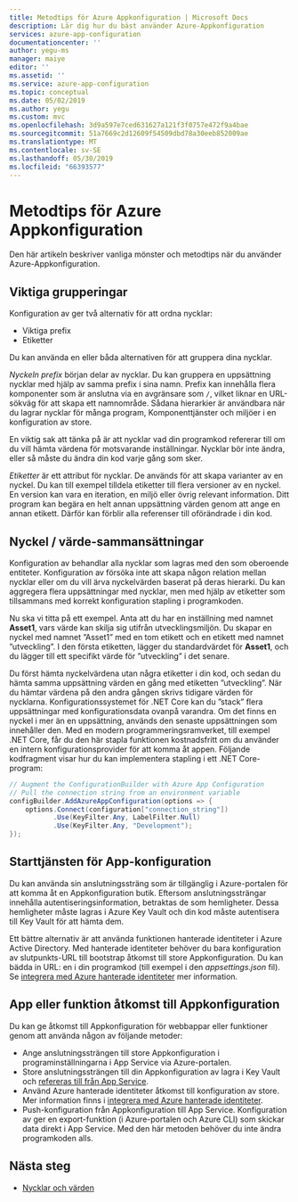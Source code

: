 ```yaml
---
title: Metodtips för Azure Appkonfiguration | Microsoft Docs
description: Lär dig hur du bäst använder Azure-Appkonfiguration
services: azure-app-configuration
documentationcenter: ''
author: yegu-ms
manager: maiye
editor: ''
ms.assetid: ''
ms.service: azure-app-configuration
ms.topic: conceptual
ms.date: 05/02/2019
ms.author: yegu
ms.custom: mvc
ms.openlocfilehash: 3d9a597e7ced631627a121f3f0757e472f9a4bae
ms.sourcegitcommit: 51a7669c2d12609f54509dbd78a30eeb852009ae
ms.translationtype: MT
ms.contentlocale: sv-SE
ms.lasthandoff: 05/30/2019
ms.locfileid: "66393577"
---
```

# <a name="azure-app-configuration-best-practices"></a>Metodtips för Azure Appkonfiguration

Den här artikeln beskriver vanliga mönster och metodtips när du använder Azure-Appkonfiguration.

## <a name="key-groupings"></a>Viktiga grupperingar

Konfiguration av ger två alternativ för att ordna nycklar:

* Viktiga prefix
* Etiketter

Du kan använda en eller båda alternativen för att gruppera dina nycklar.

*Nyckeln prefix* början delar av nycklar. Du kan gruppera en uppsättning nycklar med hjälp av samma prefix i sina namn. Prefix kan innehålla flera komponenter som är anslutna via en avgränsare som `/`, vilket liknar en URL-sökväg för att skapa ett namnområde. Sådana hierarkier är användbara när du lagrar nycklar för många program, Komponenttjänster och miljöer i en konfiguration av store.

En viktig sak att tänka på är att nycklar vad din programkod refererar till om du vill hämta värdena för motsvarande inställningar. Nycklar bör inte ändra, eller så måste du ändra din kod varje gång som sker.

*Etiketter* är ett attribut för nycklar. De används för att skapa varianter av en nyckel. Du kan till exempel tilldela etiketter till flera versioner av en nyckel. En version kan vara en iteration, en miljö eller övrig relevant information. Ditt program kan begära en helt annan uppsättning värden genom att ange en annan etikett. Därför kan förblir alla referenser till oförändrade i din kod.

## <a name="key-value-compositions"></a>Nyckel / värde-sammansättningar

Konfiguration av behandlar alla nycklar som lagras med den som oberoende entiteter. Konfiguration av försöka inte att skapa någon relation mellan nycklar eller om du vill ärva nyckelvärden baserat på deras hierarki. Du kan aggregera flera uppsättningar med nycklar, men med hjälp av etiketter som tillsammans med korrekt konfiguration stapling i programkoden.

Nu ska vi titta på ett exempel. Anta att du har en inställning med namnet **Asset1**, vars värde kan skilja sig utifrån utvecklingsmiljön. Du skapar en nyckel med namnet ”Asset1” med en tom etikett och en etikett med namnet ”utveckling”. I den första etiketten, lägger du standardvärdet för **Asset1**, och du lägger till ett specifikt värde för ”utveckling” i det senare.

Du först hämta nyckelvärdena utan några etiketter i din kod, och sedan du hämta samma uppsättning värden en gång med etiketten ”utveckling”. När du hämtar värdena på den andra gången skrivs tidigare värden för nycklarna. Konfigurationssystemet för .NET Core kan du ”stack” flera uppsättningar med konfigurationsdata ovanpå varandra. Om det finns en nyckel i mer än en uppsättning, används den senaste uppsättningen som innehåller den. Med en modern programmeringsramverket, till exempel .NET Core, får du den här stapla funktionen kostnadsfritt om du använder en intern konfigurationsprovider för att komma åt appen. Följande kodfragment visar hur du kan implementera stapling i ett .NET Core-program:

```csharp
// Augment the ConfigurationBuilder with Azure App Configuration
// Pull the connection string from an environment variable
configBuilder.AddAzureAppConfiguration(options => {
    options.Connect(configuration["connection_string"])
           .Use(KeyFilter.Any, LabelFilter.Null)
           .Use(KeyFilter.Any, "Development");
});
```

## <a name="app-configuration-bootstrap"></a>Starttjänsten för App-konfiguration

Du kan använda sin anslutningssträng som är tillgänglig i Azure-portalen för att komma åt en Appkonfiguration butik. Eftersom anslutningssträngar innehålla autentiseringsinformation, betraktas de som hemligheter. Dessa hemligheter måste lagras i Azure Key Vault och din kod måste autentisera till Key Vault för att hämta dem.

Ett bättre alternativ är att använda funktionen hanterade identiteter i Azure Active Directory. Med hanterade identiteter behöver du bara konfiguration av slutpunkts-URL till bootstrap åtkomst till store Appkonfiguration. Du kan bädda in URL: en i din programkod (till exempel i den *appsettings.json* fil). Se [integrera med Azure hanterade identiteter](howto-integrate-azure-managed-service-identity.md) mer information.

## <a name="app-or-function-access-to-app-configuration"></a>App eller funktion åtkomst till Appkonfiguration

Du kan ge åtkomst till Appkonfiguration för webbappar eller funktioner genom att använda någon av följande metoder:

* Ange anslutningssträngen till store Appkonfiguration i programinställningarna i App Service via Azure-portalen.
* Store anslutningssträngen till din Appkonfiguration av lagra i Key Vault och [refereras till från App Service](https://docs.microsoft.com/azure/app-service/app-service-key-vault-references).
* Använd Azure hanterade identiteter åtkomst till konfiguration av store. Mer information finns i [integrera med Azure hanterade identiteter](howto-integrate-azure-managed-service-identity.md).
* Push-konfiguration från Appkonfiguration till App Service. Konfiguration av ger en export-funktion (i Azure-portalen och Azure CLI) som skickar data direkt i App Service. Med den här metoden behöver du inte ändra programkoden alls.

## <a name="next-steps"></a>Nästa steg

* [Nycklar och värden](./concept-key-value.md)
